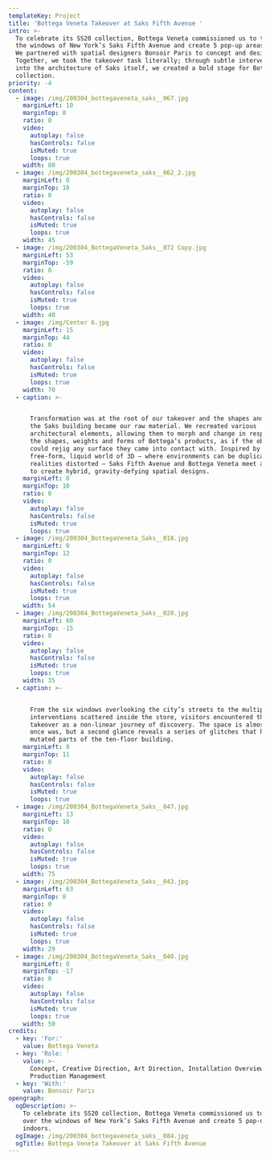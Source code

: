 ```yaml
---
templateKey: Project
title: 'Bottega Veneta Takeover at Saks Fifth Avenue '
intro: >-
  To celebrate its SS20 collection, Bottega Veneta commissioned us to take over
  the windows of New York’s Saks Fifth Avenue and create 5 pop-up areas indoors.
  We partnered with spatial designers Bonsoir Paris to concept and design.
  Together, we took the takeover task literally; through subtle interventions
  into the architecture of Saks itself, we created a bold stage for Bottega’s
  collection.
priority: -4
content:
  - image: /img/200304_bottegaveneta_saks__067.jpg
    marginLeft: 10
    marginTop: 0
    ratio: 0
    video:
      autoplay: false
      hasControls: false
      isMuted: true
      loops: true
    width: 80
  - image: /img/200304_bottegaveneta_saks__062_2.jpg
    marginLeft: 0
    marginTop: 10
    ratio: 0
    video:
      autoplay: false
      hasControls: false
      isMuted: true
      loops: true
    width: 45
  - image: /img/200304_BottegaVeneta_Saks__072 Copy.jpg
    marginLeft: 53
    marginTop: -59
    ratio: 0
    video:
      autoplay: false
      hasControls: false
      isMuted: true
      loops: true
    width: 40
  - image: /img/Center 6.jpg
    marginLeft: 15
    marginTop: 44
    ratio: 0
    video:
      autoplay: false
      hasControls: false
      isMuted: true
      loops: true
    width: 70
  - caption: >-


      Transformation was at the root of our takeover and the shapes and forms of
      the Saks building became our raw material. We recreated various
      architectural elements, allowing them to morph and change in response to
      the shapes, weights and forms of Bottega’s products, as if the objects
      could rejig any surface they came into contact with. Inspired by the
      free-form, liquid world of 3D – where environments can be duplicated and
      realities distorted – Saks Fifth Avenue and Bottega Veneta meet and merge
      to create hybrid, gravity-defying spatial designs.
    marginLeft: 0
    marginTop: 10
    ratio: 0
    video:
      autoplay: false
      hasControls: false
      isMuted: true
      loops: true
  - image: /img/200304_BottegaVeneta_Saks__018.jpg
    marginLeft: 0
    marginTop: 12
    ratio: 0
    video:
      autoplay: false
      hasControls: false
      isMuted: true
      loops: true
    width: 54
  - image: /img/200304_BottegaVeneta_Saks__020.jpg
    marginLeft: 60
    marginTop: -15
    ratio: 0
    video:
      autoplay: false
      hasControls: false
      isMuted: true
      loops: true
    width: 35
  - caption: >-


      From the six windows overlooking the city’s streets to the multiple
      interventions scattered inside the store, visitors encountered the
      takeover as a non-linear journey of discovery. The space is almost as it
      once was, but a second glance reveals a series of glitches that have
      mutated parts of the ten-floor building.
    marginLeft: 0
    marginTop: 11
    ratio: 0
    video:
      autoplay: false
      hasControls: false
      isMuted: true
      loops: true
  - image: /img/200304_BottegaVeneta_Saks__047.jpg
    marginLeft: 13
    marginTop: 10
    ratio: 0
    video:
      autoplay: false
      hasControls: false
      isMuted: true
      loops: true
    width: 75
  - image: /img/200304_BottegaVeneta_Saks__043.jpg
    marginLeft: 63
    marginTop: 8
    ratio: 0
    video:
      autoplay: false
      hasControls: false
      isMuted: true
      loops: true
    width: 29
  - image: /img/200304_BottegaVeneta_Saks__040.jpg
    marginLeft: 0
    marginTop: -17
    ratio: 0
    video:
      autoplay: false
      hasControls: false
      isMuted: true
      loops: true
    width: 50
credits:
  - key: 'For:'
    value: Bottega Veneta
  - key: 'Role: '
    value: >-
      Concept, Creative Direction, Art Direction, Installation Overview,
      Production Management
  - key: 'With:'
    value: Bonsoir Paris
opengraph:
  ogDescription: >-
    To celebrate its SS20 collection, Bottega Veneta commissioned us to take
    over the windows of New York’s Saks Fifth Avenue and create 5 pop-up areas
    indoors.
  ogImage: /img/200304_bottegaveneta_saks__084.jpg
  ogTitle: Bottega Veneta Takeover at Saks Fifth Avenue
---
```


